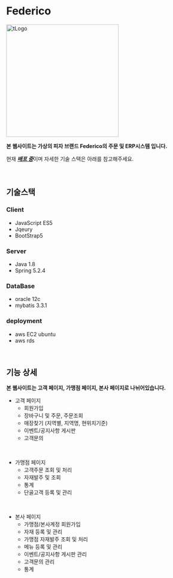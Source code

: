 # Federico
<img width="300" alt="tLogo" src="https://user-images.githubusercontent.com/89294603/153532130-58b9d189-0181-42f1-bdd8-1f733b99439a.png">

**본 웹사이트는 가상의 피자 브랜드 Federico의 주문 및 ERP시스템 입니다.**

현재 [**_배포 중_**](http://54.180.17.0:8080/federico)이며 자세한 기술 스택은 아래를 참고해주세요.    
<br/><br/>

## 기술스택

### Client
* JavaScript ES5
* Jqeury 
* BootStrap5

### Server
* Java 1.8
* Spring 5.2.4


### DataBase
* oracle 12c
* mybatis 3.3.1


### deployment
* aws EC2 ubuntu
* aws rds  
<br/>

## 기능 상세
**본 웹사이트는 고객 페이지, 가맹점 페이지, 본사 페이지로 나뉘어있습니다.**
* 고객 페이지
  + 회원가입
  + 장바구니 및 주문, 주문조회
  + 매장찾기 (지역별, 지역명, 현위치기준)
  + 이벤트/공지사항 게시판
  + 고객문의
<br/>

* 가맹점 페이지
  + 고객주문 조회 및 처리
  + 자재발주 및 조회
  + 통계
  + 단골고객 등록 및 관리
<br/>

* 본사 페이지
  + 가맹점/본사계정 회원가입
  + 자재 등록 및 관리
  + 가맹점 자재발주 조회 및 처리
  + 메뉴 등록 및 관리
  + 이벤트/공지사항 게시판 관리
  + 고객문의 관리
  + 통계

